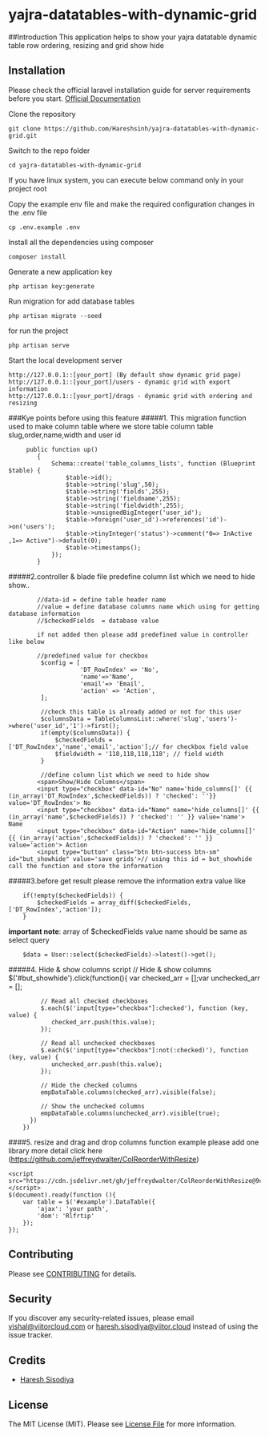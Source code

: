 # yajra-datatables-with-dynamic-grid

##Introduction
This application helps to show your yajra datatable dynamic table row ordering, resizing and grid show hide  

## Installation

Please check the official laravel installation guide for server requirements before you start. [Official Documentation](https://laravel.com/docs/5.5/installation#installation)

Clone the repository

    git clone https://github.com/Hareshsinh/yajra-datatables-with-dynamic-grid.git

Switch to the repo folder

    cd yajra-datatables-with-dynamic-grid
   
 If you have linux system, you can execute below command only in your project root
 


Copy the example env file and make the required configuration changes in the .env file

    cp .env.example .env

Install all the dependencies using composer

    composer install

Generate a new application key

    php artisan key:generate

Run migration for add database tables

    php artisan migrate --seed

for run the project

    php artisan serve

Start the local development server

    http://127.0.0.1::[your_port] (By default show dynamic grid page) 
    http://127.0.0.1::[your_port]/users - dynamic grid with export information
    http://127.0.0.1::[your_port]/drags - dynamic grid with ordering and resizing
    
 ###Kye points before using this feature
 #####1. This migration function used to make column table where we store table column table slug,order,name,width and user id  
        
         public function up()
            {
                Schema::create('table_columns_lists', function (Blueprint $table) {
                    $table->id();
                    $table->string('slug',50);
                    $table->string('fields',255);
                    $table->string('fieldname',255);
                    $table->string('fieldwidth',255);
                    $table->unsignedBigInteger('user_id');
                    $table->foreign('user_id')->references('id')->on('users');
                    $table->tinyInteger('status')->comment("0=> InActive ,1=> Active")->default(0);
                    $table->timestamps();
                });
            }
       

#####2.controller & blade file predefine column list which we need to hide show..
  
            //data-id = define table header name 
            //value = define database columns name which using for getting database information 
            //$checkedFields  = database value
            
            if not added then please add predefined value in controller like below              
            
            //predefined value for checkbox
             $config = [
                        'DT_RowIndex' => 'No',
                        'name'=>'Name',
                        'email'=> 'Email',
                        'action' => 'Action',
             ];
             
             //check this table is already added or not for this user
             $columnsData = TableColumnsList::where('slug','users')->where('user_id','1')->first();
             if(empty($columnsData)) {
                 $checkedFields = ['DT_RowIndex','name','email','action'];// for checkbox field value
                 $fieldwidth = '118,118,118,118'; // field width
             }
             
             //define column list which we need to hide show
            <span>Show/Hide Columns</span>
            <input type="checkbox" data-id="No" name='hide_columns[]' {{ (in_array('DT_RowIndex',$checkedFields)) ? 'checked': ''}} value='DT_RowIndex'> No
            <input type="checkbox" data-id="Name" name='hide_columns[]' {{ (in_array('name',$checkedFields)) ? 'checked': '' }} value='name'> Name
            <input type="checkbox" data-id="Action" name='hide_columns[]' {{ (in_array('action',$checkedFields)) ? 'checked': '' }} value='action'> Action
            <input type="button" class="btn btn-success btn-sm" id="but_showhide" value='save grids'>// using this id = but_showhide call the function and store the information

#####3.before get result please remove the information extra value like 
   
        if(!empty($checkedFields)) {
            $checkedFields = array_diff($checkedFields,['DT_RowIndex','action']);
        }
   **important note**: array of $checkedFields value name should be same as select query
        
        $data = User::select($checkedFields)->latest()->get();
     
     
#####4. Hide & show columns script
       // Hide & show columns
          $('#but_showhide').click(function(){
             var checked_arr = [];var unchecked_arr = [];
        
             // Read all checked checkboxes
             $.each($('input[type="checkbox"]:checked'), function (key, value) {
                checked_arr.push(this.value);
             });
        
             // Read all unchecked checkboxes
             $.each($('input[type="checkbox"]:not(:checked)'), function (key, value) {
                unchecked_arr.push(this.value);
             });
        
             // Hide the checked columns
             empDataTable.columns(checked_arr).visible(false);
        
             // Show the unchecked columns
             empDataTable.columns(unchecked_arr).visible(true);
          })
        })
####5. resize and drag and drop columns function example 
    please add one library more detail click here (https://github.com/jeffreydwalter/ColReorderWithResize)
    
    <script src="https://cdn.jsdelivr.net/gh/jeffreydwalter/ColReorderWithResize@9ce30c640e394282c9e0df5787d54e5887bc8ecc/ColReorderWithResize.js"></script>
    $(document).ready(function (){
        var table = $('#example').DataTable({
            'ajax': 'your path',
            'dom': 'Rlfrtip'
        });
    });
  
## Contributing

Please see [CONTRIBUTING](CONTRIBUTING.md) for details.

## Security

If you discover any security-related issues, please email vishal@viitorcloud.com or haresh.sisodiya@viitor.cloud instead of using the issue tracker.

## Credits

- [Haresh Sisodiya](https://github.com/Hareshsinh)

## License

The MIT License (MIT). Please see [License File](LICENSE.md) for more information.
